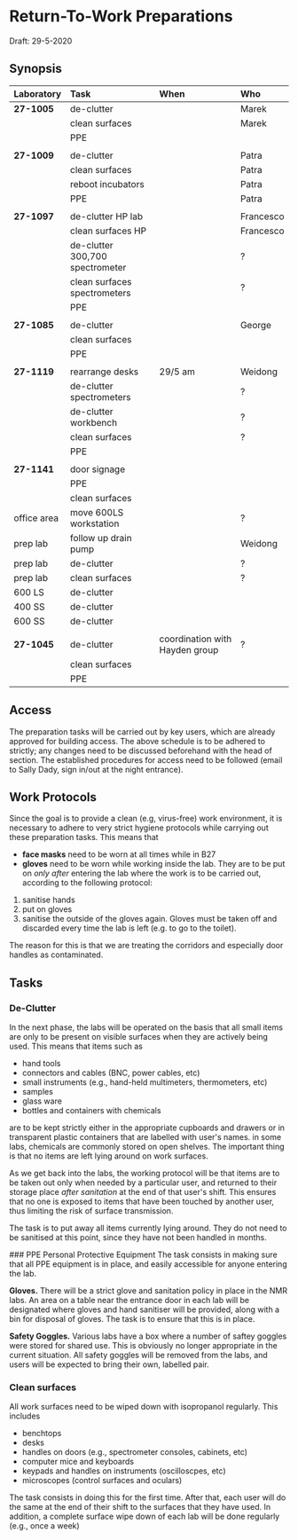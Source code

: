 # Return-To-Work Preparations
Draft: 29-5-2020

## Synopsis

| Laboratory     | Task                  | When          | Who            |
| :------------- | :-------------        |:------------- |:------------- |
| **27-1005**    | de-clutter            |               | Marek |
|                | clean surfaces        |               | Marek |
|                | PPE                   |               |
|||||
| **27-1009**    | de-clutter            |               | Patra |
|                | clean surfaces        |               | Patra |
|                | reboot incubators     |               | Patra |
|                | PPE                   |               | Patra |
|||||
| **27-1097**    | de-clutter HP lab     |               | Francesco |
|                | clean surfaces HP     |               | Francesco |
|                | de-clutter 300,700 spectrometer |     | ?         |
|                | clean surfaces spectrometers    |     | ?         |
|                | PPE |
|||||
| **27-1085**    | de-clutter            |               | George    |
|                | clean surfaces        |               |           |
|                | PPE                   |               |           |
|||||
| **27-1119**    | rearrange desks       |  29/5 am      | Weidong   |
|                | de-clutter spectrometers |            | ?         |
|                | de-clutter workbench     |            | ?         |
|                | clean surfaces          |             | ?         |
|                | PPE                     |
|||||
| **27-1141**    | door signage            |
|                | PPE |
|                | clean surfaces |
|  office area   | move 600LS workstation  |             | ?         |
|  prep lab      | follow up drain pump    |             | Weidong   |
|  prep lab      | de-clutter              |             | ?         |
|  prep lab      | clean surfaces          |             | ?         |
|  600 LS        | de-clutter |
|  400 SS        | de-clutter |
|  600 SS        | de-clutter |
|||||
| **27-1045**    | de-clutter |   coordination with Hayden group            | ?         |
|                | clean surfaces |      | |
|                | PPE            |      | |

## Access
The preparation tasks will be carried out by key users, which are already
approved for building access. The above schedule is to be adhered to
strictly; any changes need to be discussed beforehand with the head of section.
The established procedures for access need to be followed (email to Sally Dady,
sign in/out at the night entrance).

## Work Protocols
Since the goal is to provide a clean (e.g, virus-free) work environment,
it is necessary to adhere to very strict hygiene protocols while carrying out
these preparation tasks. This means that
- **face masks** need to be worn at all times while in B27
- **gloves** need to be worn while working inside the lab.
They are to be put on *only after* entering the lab where the work is to be
carried out, according to the following protocol:
1. sanitise hands
2. put on gloves
3. sanitise the outside of the gloves again.
Gloves must be taken off and discarded every time the lab is left (e.g. to go to
the toilet).

The reason for this is that we are treating the corridors and
especially door handles as contaminated.


## Tasks

### De-Clutter
In the next phase, the labs will be operated on the basis that
all small items are only to be present on visible surfaces when they are
actively being used. This means that items such as
- hand tools
- connectors and cables (BNC, power cables, etc)
- small instruments (e.g., hand-held multimeters, thermometers, etc)
- samples
- glass ware
- bottles and containers with chemicals

are to be kept strictly either in the appropriate cupboards and drawers or in
transparent plastic containers that are labelled with user's names.
in some labs, chemicals are commonly stored on open shelves. The important
thing is that no items are left lying around on work surfaces.

As we get back into the labs, the working protocol will be that items
are to be taken out only when needed by a particular user, and returned
to their storage place *after sanitation* at the end of that user's shift.
This ensures that no one is exposed to items that have been touched by another
user, thus limiting the risk of surface transmission.

The task is to put away all items currently lying around. They do not need to be
sanitised at this point, since they have not been handled in months.

### PPE Personal Protective Equipment
The task consists in making sure that all PPE equipment is in place, and
easily accessible for anyone entering the lab.

**Gloves.** There will be a strict glove and sanitation policy in place in the NMR labs.
An area on a table near the entrance door in each lab will be designated
where gloves and hand sanitiser will be provided, along with a bin for
disposal of gloves. The task is to ensure that  this is in place.

**Safety Goggles.** Various labs have a box where a number of saftey goggles
were stored for shared use. This is obviously no longer appropriate in the current
situation. All safety goggles will be removed from the labs, and users will be
expected to bring their own, labelled pair.

### Clean surfaces
All work surfaces need to be wiped down with isopropanol regularly. This includes
- benchtops
- desks
- handles on doors (e.g., spectrometer consoles, cabinets, etc)
- computer mice and keyboards
- keypads and handles on instruments (oscilloscpes, etc)
- microscopes (control surfaces and oculars)

The task consists in doing this for the first time. After that, each user
will do the same at the end of their shift to the surfaces that they have used.
In addition, a complete surface wipe down of each lab will be done regularly
(e.g., once a week)
